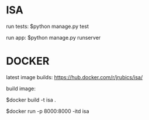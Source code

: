 # ISA

run tests:
$python manage.py test

run app:
$python manage.py runserver

# DOCKER
latest image builds: https://hub.docker.com/r/jrubics/isa/

build image:

$docker build -t isa .

$docker run -p 8000:8000 -itd isa

